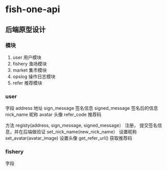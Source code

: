 # fish-one-api

## 后端原型设计

### 模块
1. user 用户模块
2. fishery 渔场模块
3. market 集市模块
4. opslog 操作日志模块
5. refer 推荐模块

### user 
字段
address 地址
sign_message 签名信息
signed_message 签名后的信息
nick_name 昵称
avatar 头像
refer_code 推荐码

方法
registy(address, sign_message, signed_message） 注册， 提交签名信息，并在后端做验证
set_nick_name(new_nick_name） 设置昵称
set_avatar(avatar_image) 设置头像
get_refer_url() 获取推荐码

### fishery
字段



